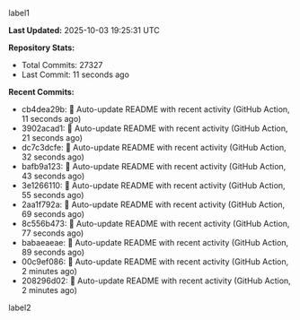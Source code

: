 
label1 
<!-- ACTIVITY_START -->
**Last Updated:** 2025-10-03 19:25:31 UTC

**Repository Stats:**
- Total Commits: 27327
- Last Commit: 11 seconds ago

**Recent Commits:**
- cb4dea29b: 🤖 Auto-update README with recent activity (GitHub Action, 11 seconds ago)
- 3902acad1: 🤖 Auto-update README with recent activity (GitHub Action, 21 seconds ago)
- dc7c3dcfe: 🤖 Auto-update README with recent activity (GitHub Action, 32 seconds ago)
- bafb9a123: 🤖 Auto-update README with recent activity (GitHub Action, 43 seconds ago)
- 3e1266110: 🤖 Auto-update README with recent activity (GitHub Action, 55 seconds ago)
- 2aa1f792a: 🤖 Auto-update README with recent activity (GitHub Action, 69 seconds ago)
- 8c556b473: 🤖 Auto-update README with recent activity (GitHub Action, 77 seconds ago)
- babaeaeae: 🤖 Auto-update README with recent activity (GitHub Action, 89 seconds ago)
- 00c9ef086: 🤖 Auto-update README with recent activity (GitHub Action, 2 minutes ago)
- 208296d02: 🤖 Auto-update README with recent activity (GitHub Action, 2 minutes ago)
<!-- ACTIVITY_END -->

label2
